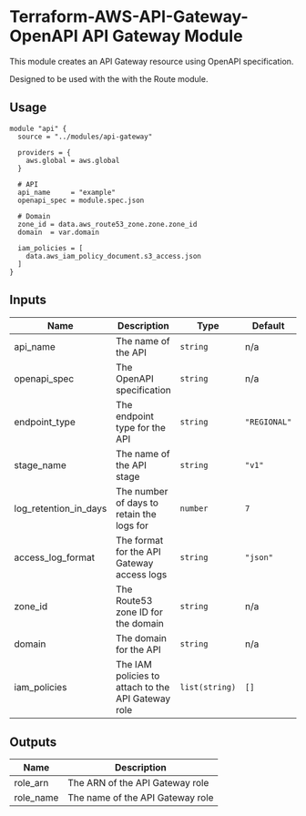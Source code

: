 # Terraform-AWS-API-Gateway-OpenAPI API Gateway Module

This module creates an API Gateway resource using OpenAPI specification.

Designed to be used with the with the Route module.

## Usage

```hcl
module "api" {
  source = "../modules/api-gateway"

  providers = {
    aws.global = aws.global
  }

  # API
  api_name     = "example"
  openapi_spec = module.spec.json

  # Domain
  zone_id = data.aws_route53_zone.zone.zone_id
  domain  = var.domain

  iam_policies = [
    data.aws_iam_policy_document.s3_access.json
  ]
}
```

## Inputs

| Name | Description | Type | Default | Required |
|------|-------------|------|---------|:--------:|
| api\_name | The name of the API | `string` | n/a | yes |
| openapi\_spec | The OpenAPI specification | `string` | n/a | yes |
| endpoint\_type | The endpoint type for the API | `string` | `"REGIONAL"` | no |
| stage\_name | The name of the API stage | `string` | `"v1"` | no |
| log\_retention\_in\_days | The number of days to retain the logs for | `number` | `7` | no |
| access\_log\_format | The format for the API Gateway access logs | `string` | `"json"` | no |
| zone\_id | The Route53 zone ID for the domain | `string` | n/a | yes |
| domain | The domain for the API | `string` | n/a | yes |
| iam\_policies | The IAM policies to attach to the API Gateway role | `list(string)` | `[]` | no |

## Outputs

| Name | Description |
|------|-------------|
| role_arn | The ARN of the API Gateway role |
| role_name | The name of the API Gateway role |
